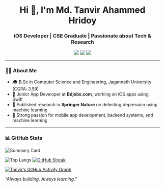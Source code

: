 <h1 align="center">Hi 👋, I'm Md. Tanvir Ahammed Hridoy</h1>
<h3 align="center">iOS Developer | CSE Graduate | Passionate about Tech & Research</h3>

<p align="center">
  <a href="mailto:hmhridoy65@gmail.com"><img src="https://img.shields.io/badge/-Email-red?style=flat&logo=gmail&logoColor=white"></a>
  <a href="https://github.com/Tanvir180"><img src="https://img.shields.io/badge/-GitHub-181717?style=flat&logo=github&logoColor=white"></a>
  <a href="https://www.linkedin.com/in/tanvir-ahammed-b852b11b7"><img src="https://img.shields.io/badge/-LinkedIn-blue?style=flat&logo=linkedin&logoColor=white"></a>
</p>

---

### 👨‍💻 About Me

- 🎓 B.Sc in Computer Science and Engineering, Jagannath University (CGPA: 3.59)
- 💼 Junior App Developer at **Bdjobs.com**, working on iOS apps using Swift
- 🔬 Published research in **Springer Nature** on detecting depression using machine learning
- 🚀 Strong passion for mobile app development, backend systems, and machine learning

---


### 📊 GitHub Stats

![Summary Card](https://github-profile-summary-cards.vercel.app/api/cards/profile-details?username=Tanvir180&theme=tokyonight)


![Top Langs](https://github-readme-stats.vercel.app/api/top-langs/?username=Tanvir180&layout=compact&theme=radical)
[![GitHub Streak](https://streak-stats.demolab.com?user=Tanvir180&theme=radical&date_format=M%20j%5B%2C%20Y%5D)](https://git.io/streak-stats)

[![Tanvir's GitHub Activity Graph](https://github-readme-activity-graph.vercel.app/graph?username=Tanvir180&theme=react-dark)](https://github.com/Ashutosh00710/github-readme-activity-graph)




*“Always building. Always learning.”*
